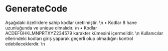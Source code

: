 # GenerateCode
Aşağıdaki özelliklere sahip kodlar üretilmiştir. \n
• Kodlar 8 hane uzunluğunda ve unique olmalıdır. \n
• Kodlar ACDEFGHKLMNPRTXYZ234579 karakter kümesini içermelidir. \n
Kullanıcılar ellerindeki kodları giriş yaparak geçerli olup olmadığını kontrol edebileceklerdir. \n
